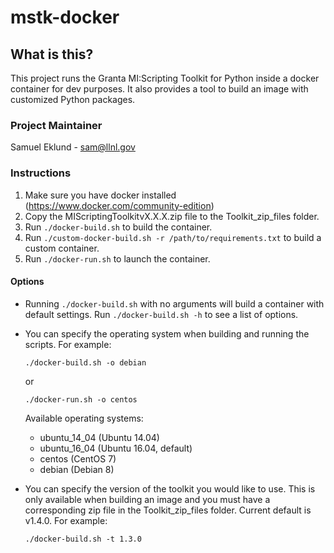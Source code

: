 # mstk-docker

## What is this?
This project runs the Granta MI:Scripting Toolkit for Python inside a docker container for dev purposes. It also provides a tool to build an image with customized Python packages.

### Project Maintainer
Samuel Eklund - sam@llnl.gov

### Instructions

1. Make sure you have docker installed (https://www.docker.com/community-edition)
1. Copy the MIScriptingToolkitvX.X.X.zip file to the Toolkit_zip_files folder.
1. Run `./docker-build.sh` to build the container.
1. Run `./custom-docker-build.sh -r /path/to/requirements.txt` to build a custom container.
1. Run `./docker-run.sh` to launch the container.

#### Options

- Running `./docker-build.sh` with no arguments will build a container with default settings. Run `./docker-build.sh -h` to see a list of options.

- You can specify the operating system when building and running the scripts. For example:

    `./docker-build.sh -o debian`

    or

    `./docker-run.sh -o centos`

    Available operating systems:
    - ubuntu_14_04 (Ubuntu 14.04)
    - ubuntu_16_04 (Ubuntu 16.04, default)
    - centos (CentOS 7)
    - debian (Debian 8)

- You can specify the version of the toolkit you would like to use. This is only available when building an image and you must have a corresponding zip file in the Toolkit_zip_files folder. Current default is v1.4.0. For example:

    `./docker-build.sh -t 1.3.0`